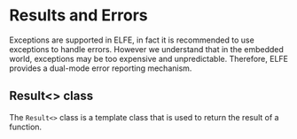 # Results and Errors

Exceptions are supported in ELFE, in fact it is recommended to use exceptions to handle errors. However we understand that in the embedded world, exceptions may be too expensive and unpredictable. Therefore, ELFE provides a dual-mode error reporting mechanism.

## Result<> class

The `Result<>` class is a template class that is used to return the result of a function.
